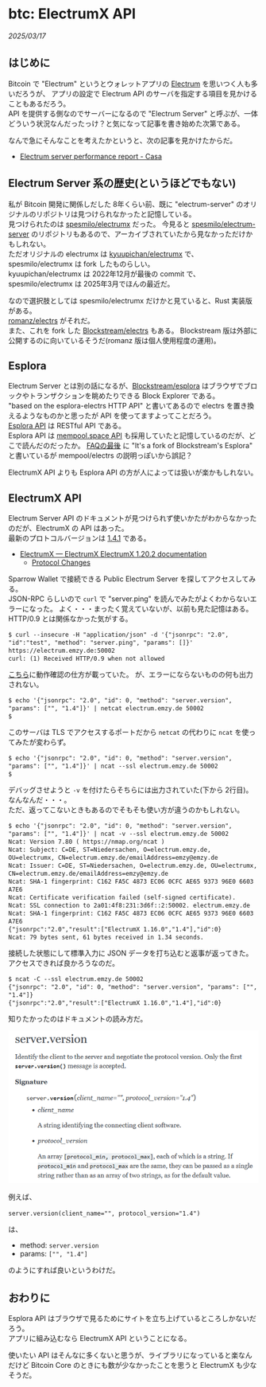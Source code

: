 # btc: ElectrumX API

_2025/03/17_

## はじめに

Bitcoin で "Electrum" というとウォレットアプリの [Electrum](https://electrum.org/) を思いつく人も多いだろうが、
アプリの設定で Electrum API のサーバを指定する項目を見かけることもあるだろう。  
API を提供する側なのでサーバーになるので "Electrum Server" と呼ぶが、一体どういう状況なんだったっけ？と気になって記事を書き始めた次第である。

なんで急にそんなことを考えたかというと、次の記事を見かけたからだ。

* [Electrum server performance report - Casa](https://blog.casa.io/electrum-server-performance-report/)

## Electrum Server 系の歴史(というほどでもない)

私が Bitcoin 開発に関係しだした 8年くらい前、既に "electrum-server" のオリジナルのリポジトリは見つけられなかったと記憶している。  
見つけられたのは [spesmilo/electrumx](https://github.com/spesmilo/electrumx) だった。
今見ると [spesmilo/electrum-server](https://github.com/spesmilo/electrum-server) のリポジトリもあるので、アーカイブされていたから見なかっただけかもしれない。  
ただオリジナルの electrumx は [kyuupichan/electrumx](https://github.com/kyuupichan/electrumx) で、spesmilo/electrumx は fork したものらしい。  
kyuupichan/electrumx は 2022年12月が最後の commit で、spesmilo/electrumx は 2025年3月でほんの最近だ。

なので選択肢としては spesmilo/electrumx だけかと見ていると、Rust 実装版がある。  
[romanz/electrs](https://github.com/romanz/electrs) がそれだ。  
また、これを fork した [Blockstream/electrs](https://github.com/Blockstream/electrs) もある。
Blockstream 版は外部に公開するのに向いているそうだ(romanz 版は個人使用程度の運用)。

## Esplora

Electrum Server とは別の話になるが、[Blockstream/esplora](https://github.com/Blockstream/esplora) はブラウザでブロックやトランザクションを眺めたりできる Block Explorer である。  
"based on the esplora-electrs HTTP API" と書いてあるので electrs を置き換えるようなものかと思ったが API を使ってますよってことだろう。  
[Esplora API](https://github.com/Blockstream/esplora/blob/master/API.md) は RESTful API である。  
Esplora API は [mempool.space API](https://github.com/mempool/mempool.js/blob/main/README-bitcoin.md) も採用していたと記憶しているのだが、どこで読んだのだったか。
[FAQの最後](https://mempool.space/ja/docs/faq#address-lookup-issues) に "It's a fork of Blockstream's Esplora" と書いているが mempool/electrs の説明っぽいから誤記？

ElectrumX API よりも Esplora API の方が人によっては扱いが楽かもしれない。

## ElectrumX API

Electrum Server API のドキュメントが見つけられず使いかたがわからなかったのだが、ElectrumX の API はあった。  
最新のプロトコルバージョンは [1.4.1](https://electrumx.readthedocs.io/en/latest/protocol-changes.html#id16) である。

* [ElectrumX — ElectrumX ElectrumX 1.20.2 documentation](https://electrumx.readthedocs.io/en/latest/)
  * [Protocol Changes](https://electrumx.readthedocs.io/en/latest/protocol-changes.html)

Sparrow Wallet で接続できる Public Electrum Server を探してアクセスしてみる。  
JSON-RPC らしいので `curl` で "server.ping" を読んでみたがよくわからないエラーになった。
よく・・・まったく覚えていないが、以前も見た記憶はある。HTTP/0.9 とは関係なかった気がする。

```console
$ curl --insecure -H "application/json" -d '{"jsonrpc": "2.0", "id":"test", "method": "server.ping", "params": []}' https://electrum.emzy.de:50002
curl: (1) Received HTTP/0.9 when not allowed
```

[こちら](https://github.com/romanz/electrs/blob/267b75ec19c55d6cd912b3e9fb7fb1f2485b28c5/doc/usage.md#rpc-examples)に動作確認の仕方が載っていた。
が、エラーにならないものの何も出力されない。

```console
$ echo '{"jsonrpc": "2.0", "id": 0, "method": "server.version", "params": ["", "1.4"]}' | netcat electrum.emzy.de 50002
$
```

このサーバは TLS でアクセスするポートだから `netcat` の代わりに `ncat` を使ってみたが変わらず。

```console
$ echo '{"jsonrpc": "2.0", "id": 0, "method": "server.version", "params": ["", "1.4"]}' | ncat --ssl electrum.emzy.de 50002
$
```

デバッグさせようと `-v` を付けたらそちらには出力されていた(下から 2行目)。
なんなんだ・・・。  
ただ、返ってこないときもあるのでそもそも使い方が違うのかもしれない。

```console
$ echo '{"jsonrpc": "2.0", "id": 0, "method": "server.version", "params": ["", "1.4"]}' | ncat -v --ssl electrum.emzy.de 50002
Ncat: Version 7.80 ( https://nmap.org/ncat )
Ncat: Subject: C=DE, ST=Niedersachen, O=electrum.emzy.de, OU=electrumx, CN=electrum.emzy.de/emailAddress=emzy@emzy.de
Ncat: Issuer: C=DE, ST=Niedersachen, O=electrum.emzy.de, OU=electrumx, CN=electrum.emzy.de/emailAddress=emzy@emzy.de
Ncat: SHA-1 fingerprint: C162 FA5C 4873 EC06 0CFC AE65 9373 96E0 6603 A7E6
Ncat: Certificate verification failed (self-signed certificate).
Ncat: SSL connection to 2a01:4f8:231:3d6f::2:50002. electrum.emzy.de
Ncat: SHA-1 fingerprint: C162 FA5C 4873 EC06 0CFC AE65 9373 96E0 6603 A7E6
{"jsonrpc":"2.0","result":["ElectrumX 1.16.0","1.4"],"id":0}
Ncat: 79 bytes sent, 61 bytes received in 1.34 seconds.
```

接続した状態にして標準入力に JSON データを打ち込むと返事が返ってきた。
アクセスできれば良かろうなのだ。

```console
$ ncat -C --ssl electrum.emzy.de 50002
{"jsonrpc": "2.0", "id": 0, "method": "server.version", "params": ["", "1.4"]}
{"jsonrpc":"2.0","result":["ElectrumX 1.16.0","1.4"],"id":0}
```

知りたかったのはドキュメントの読み方だ。  

![image](images/20250317a-1.png)

例えば、

`server.version(client_name="", protocol_version="1.4")`

は、

* method: `server.version`
* params: `["", "1.4"]`

のようにすれば良いというわけだ。

## おわりに

Esplora API はブラウザで見るためにサイトを立ち上げているところしかないだろう。  
アプリに組み込むなら ElectrumX API ということになる。

使いたい API はそんなに多くないと思うが、ライブラリになっていると楽なんだけど Bitcoin Core のときにも数が少なかったことを思うと ElectrumX も少なそうだ。
